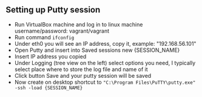 ## Setting up Putty session

- Run VirtualBox machine and log in to linux machine username/password: vagrant/vagrant
- Run command ```ifconfig```
- Under eth0 you will see an IP address, copy it, example: "192.168.56.101"
- Open Putty and insert into Saved sessions new {SESSION_NAME}
- Insert IP address you copied
- Under Logging (tree view on the left) select options you need, I typically select place where to store the log file and name of it
- Click button Save and your putty session will be saved
- Now create on desktop shortcut to ```"C:\Program Files\PuTTY\putty.exe" -ssh -load {SESSION_NAME}```
